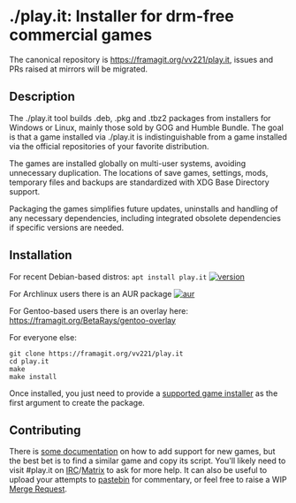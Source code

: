 # ./play.it: Installer for drm-free commercial games

The canonical repository is https://framagit.org/vv221/play.it, issues and PRs
raised at mirrors will be migrated.

## Description

The ./play.it tool builds .deb, .pkg and .tbz2 packages from installers for
Windows or Linux, mainly those sold by GOG and Humble Bundle. The goal is that
a game installed via ./play.it is indistinguishable from a game installed via
the official repositories of your favorite distribution.

The games are installed globally on multi-user systems, avoiding unnecessary
duplication. The locations of save games, settings, mods, temporary files and
backups are standardized with XDG Base Directory support.

Packaging the games simplifies future updates, uninstalls and handling of any
necessary dependencies, including integrated obsolete dependencies if specific
versions are needed.

## Installation

For recent Debian-based distros: `apt install play.it` [![version]][repology]

[version]: https://repology.org/badge/latest-versions/play.it.svg
[repology]: https://repology.org/metapackage/play.it

For Archlinux users there is an AUR package [![aur]](https://aur.archlinux.org/packages/play.it/)

[aur]: http://badge.kloud51.com/aur/v/play.it.svg

For Gentoo-based users there is an overlay here: https://framagit.org/BetaRays/gentoo-overlay

For everyone else:

```
git clone https://framagit.org/vv221/play.it
cd play.it
make
make install
```

Once installed, you just need to provide a [supported game installer] as the
first argument to create the package.

[supported game installer]: https://wiki.dotslashplay.it/

## Contributing

There is [some documentation] on how to add support for new games, but the best
bet is to find a similar game and copy its script. You'll likely need to visit
\#play.it on [IRC]/[Matrix] to ask for more help. It can also be useful to
upload your attempts to [pastebin] for commentary, or feel free to raise a WIP
[Merge Request].

[some documentation]: https://framagit.org/vv221/play.it/wikis
[IRC]: irc://chat.freenode.net/#play.it
[Matrix]: https://matrix.to/#/!tKCYmGJvyaFDYHUmzm:matrix.org
[pastebin]: https://paste.debian.net/
[Merge Request]: https://framagit.org/vv221/play.it/merge_requests/new
